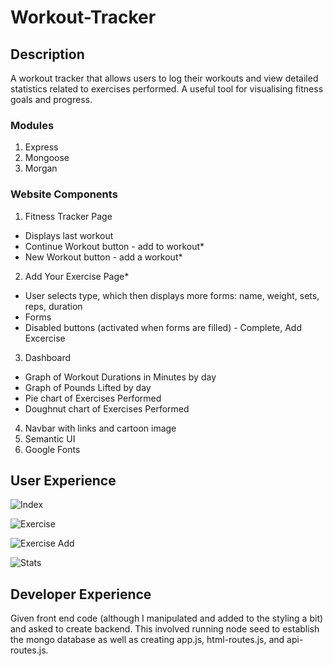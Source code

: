 # Workout-Tracker

## Description

A workout tracker that allows users to log their workouts and view detailed statistics related to exercises performed. A useful tool for visualising fitness goals and progress.

### Modules

1. Express
2. Mongoose
3. Morgan

### Website Components

1. Fitness Tracker Page
- Displays last workout
- Continue Workout button - add to workout*
- New Workout button - add a workout*
2. Add Your Exercise Page*
- User selects type, which then displays more forms: name, weight, sets, reps, duration
- Forms
- Disabled buttons (activated when forms are filled) - Complete, Add Excercise
3. Dashboard
- Graph of Workout Durations in Minutes by day
- Graph of Pounds Lifted by day
- Pie chart of Exercises Performed
- Doughnut chart of Exercises Performed 
4. Navbar with links and cartoon image
5. Semantic UI
6. Google Fonts

## User Experience

![Index](https://i.imgur.com/uRdmyUi.png)

![Exercise](https://i.imgur.com/193qnSV.png)

![Exercise Add](https://i.imgur.com/BkF86gT.png)

![Stats](https://i.imgur.com/Ja71ffz.png)

## Developer Experience

Given front end code (although I manipulated and added to the styling a bit) and asked to create backend. This involved running node seed to establish the mongo database as well as creating app.js, html-routes.js, and api-routes.js. 
